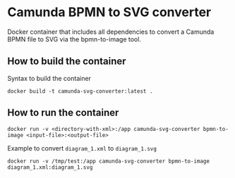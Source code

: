 # Camunda BPMN to SVG converter

Docker container that includes all dependencies to convert a Camunda BPMN file to SVG via the bpmn-to-image tool.

## How to build the container

Syntax to build the container

```
docker build -t camunda-svg-converter:latest .
```

## How to run the container

```
docker run -v <directory-with-xml>:/app camunda-svg-converter bpmn-to-image <input-file>:<output-file>
```

Example to convert `diagram_1.xml` to `diagram_1.svg`

```
docker run -v /tmp/test:/app camunda-svg-converter bpmn-to-image diagram_1.xml:diagram_1.svg
```
